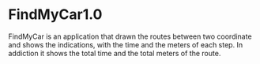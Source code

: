 # FindMyCar1.0
FindMyCar is an application that drawn the routes between two coordinate and shows the indications, with the time and the meters of each step.
In addiction it shows the total time and the total meters of the route.
